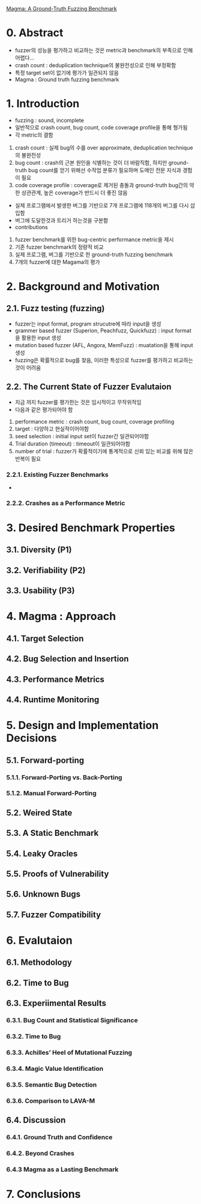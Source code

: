 [Magma: A Ground-Truth Fuzzing Benchmark](https://dl.acm.org/doi/pdf/10.1145/3428334)

# 0. Abstract
- fuzzer의 성능을 평가하고 비교하는 것은 metric과 benchmark의 부족으로 인해 어렵다...
- crash count : deduplication technique의 불완전성으로 인해 부정확함
- 특정 target set이 없기에 평가가 일관되지 않음
- Magma : Ground truth fuzzing benchmark
# 1. Introduction
- fuzzing : sound, incomplete
- 일반적으로 crash count, bug count, code coverage profile을 통해 형가됨
- 각 metric의 결함
1. crash count : 실제 bug의 수를 over approximate, deduplication technique의 불완전성
2. bug count : crash의 근본 원인을 식별하는 것이 더 바람직함, 하지만 ground-truth bug count를 얻기 위해선 수작업 분류가 필요하며 도메인 전문 지식과 경험 이 필요
3. code coverage profile : coverage로 제거된 충돌과 ground-truth bug간의 약한 상관관계, 높은 coverage가 반드시 더 좋진 않음
- 실제 프로그램에서 발생한 버그를 기반으로 7개 프로그램에 118개의 버그를 다시 삽입함
- 버그에 도달한것과 트리거 하는것을 구분함
- contributions
1. fuzzer benchmark를 위한 bug-centric performance metric을 제시
2. 기존 fuzzer benchmark의 정량적 비교
3. 실제 프로그램, 버그를 기반으로 한 ground-truth fuzzing benchmark
4. 7개의 fuzzer에 대한 Magama의 평가
# 2. Background and Motivation
## 2.1. Fuzz testing (fuzzing)
- fuzzer는 input format, program strucutre에 따라 input을 생성
- grammer based fuzzer (Superion, Peachfuzz, Quickfuzz) : input format 을 활용한 input 생성
- mutation based fuzzer (AFL, Angora, MemFuzz) : muatation을 통해 input 생성
-  fuzzing은 확률적으로 bug를 찾음, 이러한 특성으로 fuzzer를 평가하고 비교하는 것이 어려움
## 2.2. The Current State of Fuzzer Evalutaion
- 지금 까지 fuzzer를 평가한는 것은 임시적이고 무작위적임
- 다음과 같은 평가되어야 함
1. performance metric : crash count, bug count, coverage profiling
2. target : 다양하고 현실적이어야함
3. seed selection : initial input set이 fuzzer간 일관되어야함
4. Trial duration (timeout) : timeout이 일관되어야함
5. number of trial : fuzzer가 확률적이기에 통계적으로 신뢰 있는 비교를 위해 많은 반복이 필요
### 2.2.1. Existing Fuzzer Benchmarks
-
### 2.2.2. Crashes as a Performance Metric
# 3. Desired Benchmark Properties
## 3.1. Diversity (P1)
## 3.2. Verifiability (P2)
## 3.3. Usability (P3)
# 4. Magma : Approach
## 4.1. Target Selection
## 4.2. Bug Selection and Insertion
## 4.3. Performance Metrics
## 4.4. Runtime Monitoring
# 5. Design and Implementation Decisions
## 5.1. Forward-porting
### 5.1.1. Forward-Porting vs. Back-Porting
### 5.1.2. Manual Forward-Porting
## 5.2. Weired State
## 5.3. A Static Benchmark
## 5.4. Leaky Oracles
## 5.5. Proofs of Vulnerability
## 5.6. Unknown Bugs
## 5.7. Fuzzer Compatibility
# 6. Evalutaion
## 6.1. Methodology
## 6.2. Time to Bug
## 6.3. Experiimental Results
### 6.3.1. Bug Count and Statistical Significance
### 6.3.2. Time to Bug
### 6.3.3. Achilles’ Heel of Mutational Fuzzing
### 6.3.4. Magic Value Identification
### 6.3.5. Semantic Bug Detection
### 6.3.6. Comparison to LAVA-M
## 6.4. Discussion
### 6.4.1. Ground Truth and Confidence
### 6.4.2. Beyond Crashes
### 6.4.3 Magma as a Lasting Benchmark
# 7. Conclusions

